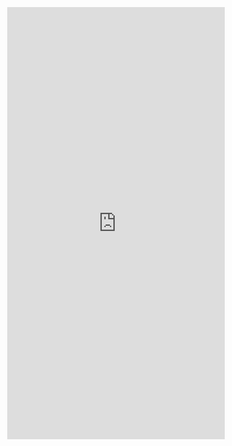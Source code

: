 <iframe width="100%" height="1000" src="https://datastudio.google.com/embed/reporting/797419c1-2f89-4c01-953f-f92e58896e70/page/6zXD" frameborder="0" style="border:0" allowfullscreen></iframe>

